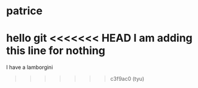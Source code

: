 # patrice
hello git
<<<<<<< HEAD
I am adding this line for nothing
=======

I have a lamborgini
>>>>>>> c3f9ac0 (tyu)
